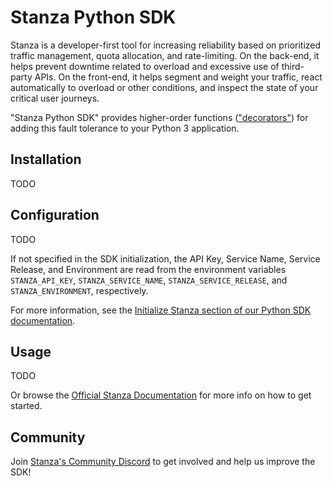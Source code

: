 # Stanza Python SDK

Stanza is a developer-first tool for increasing reliability based on prioritized traffic management, quota allocation, and rate-limiting. On the back-end, it helps prevent downtime related to overload and excessive use of third-party APIs. On the front-end, it helps segment and weight your traffic, react automatically to overload or other conditions, and inspect the state of your critical user journeys.

"Stanza Python SDK" provides higher-order functions (["decorators"](https://docs.dev.getstanza.dev/glossary#decorator)) for adding this fault tolerance to your Python 3 application.

## Installation

TODO
  
## Configuration

TODO

If not specified in the SDK initialization, the API Key, Service Name, Service Release, and Environment are read from the environment variables `STANZA_API_KEY`, `STANZA_SERVICE_NAME`, `STANZA_SERVICE_RELEASE`, and `STANZA_ENVIRONMENT`, respectively.

For more information, see the [Initialize Stanza section of our Python SDK documentation](https://docs.dev.getstanza.dev/gettingstarted/serversdk/python#initialize-stanza).

## Usage

TODO

Or browse the [Official Stanza Documentation](https://docs.dev.getstanza.dev/) for more info on how to get started.

## Community

Join [Stanza's Community Discord](https://discord.gg/5feHXQam) to get involved and help us improve the SDK!